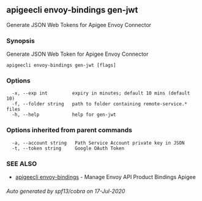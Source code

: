 ## apigeecli envoy-bindings gen-jwt

Generate JSON Web Tokens for Apigee Envoy Connector

### Synopsis

Generate JSON Web Token for Apigee Envoy Connector

```
apigeecli envoy-bindings gen-jwt [flags]
```

### Options

```
  -x, --exp int         expiry in minutes; default 10 mins (default 10)
  -f, --folder string   path to folder containing remote-service.* files
  -h, --help            help for gen-jwt
```

### Options inherited from parent commands

```
  -a, --account string   Path Service Account private key in JSON
  -t, --token string     Google OAuth Token
```

### SEE ALSO

* [apigeecli envoy-bindings](apigeecli_envoy-bindings.md)	 - Manage Envoy API Product Bindings Apigee

###### Auto generated by spf13/cobra on 17-Jul-2020
